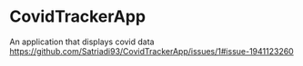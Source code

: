 # CovidTrackerApp
An application that displays covid data
https://github.com/Satriadi93/CovidTrackerApp/issues/1#issue-1941123260

